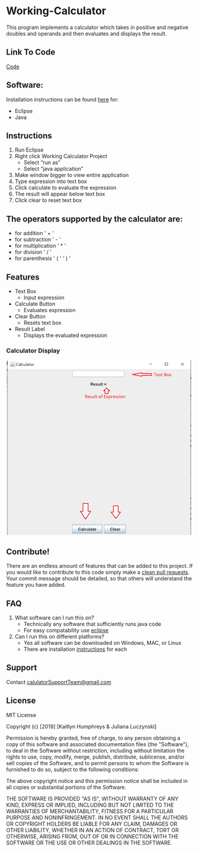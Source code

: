 # Working-Calculator

This program implements a calculator which takes in positive and negative doubles and operands and then evaluates and displays the result.

## Link To Code
[Code](src)

## Software:
Installation instructions can be found [here](https://humphreyska.github.io/Calculator/) for:
- Eclipse
- Java

## Instructions
1. Run Eclipse
2. Right click Working Calculator Project
    - Select “run as”
    - Select “java application”
3. Make window bigger to view entire application
4. Type expression into text box
5. Click calculate to evaluate the expression
6. The result will appear below text box
7. Click clear to reset text box

## The operators supported by the calculator are:
- for addition ' + '
- for subtraction ' - '
- for multiplication ' * '
- for division ' / '
- for parenthesis ' ( ' ' ) '

## Features
- Text Box
  - Input expression
- Calculate Button
  - Evaluates expression
- Clear Button
  - Resets text box
- Result Label
  - Displays the evaluated expression
  
### Calculator Display
![](READimage.png)

## Contribute!
There are an endless amount of features that can be added to this project. If you would like to contribute to this code simply make a [clean pull requests](https://github.com/MarcDiethelm/contributing/blob/master/README.md). Your commit message should be detailed, so that others will understand the feature you have added.

## FAQ
1. What software can I run this on?
    - Technically any software that sufficiently runs java code
    - For easy compatability use [eclipse](https://www.eclipse.org/downloads/)
2. Can I run this on different platforms?
    - Yes all software can be downloaded on Windows, MAC, or Linux
    - There are installation [instructions](https://humphreyska.github.io/Calculator/) for each

## Support
Contact calulatorSupportTeam@gmail.com

## License
MIT License

Copyright (c) [2019] [Kaitlyn Humphreys & Juliana Luczynski]

Permission is hereby granted, free of charge, to any person obtaining a copy
of this software and associated documentation files (the "Software"), to deal
in the Software without restriction, including without limitation the rights
to use, copy, modify, merge, publish, distribute, sublicense, and/or sell
copies of the Software, and to permit persons to whom the Software is
furnished to do so, subject to the following conditions:

The above copyright notice and this permission notice shall be included in all
copies or substantial portions of the Software.

THE SOFTWARE IS PROVIDED "AS IS", WITHOUT WARRANTY OF ANY KIND, EXPRESS OR
IMPLIED, INCLUDING BUT NOT LIMITED TO THE WARRANTIES OF MERCHANTABILITY,
FITNESS FOR A PARTICULAR PURPOSE AND NONINFRINGEMENT. IN NO EVENT SHALL THE
AUTHORS OR COPYRIGHT HOLDERS BE LIABLE FOR ANY CLAIM, DAMAGES OR OTHER
LIABILITY, WHETHER IN AN ACTION OF CONTRACT, TORT OR OTHERWISE, ARISING FROM,
OUT OF OR IN CONNECTION WITH THE SOFTWARE OR THE USE OR OTHER DEALINGS IN THE
SOFTWARE.
